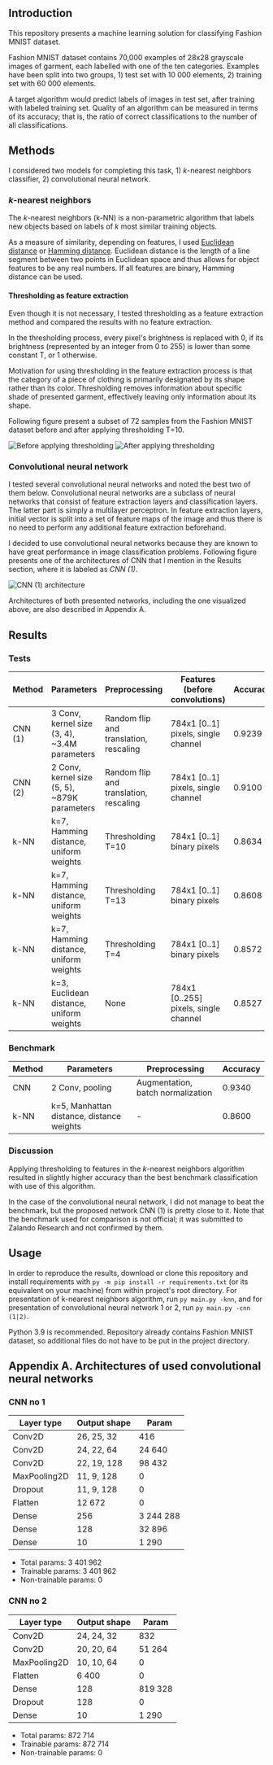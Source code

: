 ## Introduction
This repository presents a machine learning solution for classifying Fashion MNIST dataset.

Fashion MNIST dataset contains 70,000 examples of 28x28 grayscale images of garment, each labelled with one of the ten
categories. Examples have been split into two groups, 1) test set with 10 000 elements, 2) training set with 60 000
elements.

A target algorithm would predict labels of images in test set, after training with labeled training set. Quality of an
algorithm can be measured in terms of its accuracy; that is, the ratio of correct classifications to the number
of all classifications.

## Methods
I considered two models for completing this task, 1) *k*-nearest neighbors classifier, 2) convolutional neural network.

### *k*-nearest neighbors
The *k*-nearest neighbors (k-NN) is a non-parametric algorithm that labels new objects based on labels of *k* most
similar training objects.

As a measure of similarity, depending on features, I used
[Euclidean distance](https://en.wikipedia.org/wiki/Euclidean_distance) or
[Hamming distance](https://en.wikipedia.org/wiki/Hamming_distance). Euclidean distance is the length of a line segment
between two points in Euclidean space and thus allows for object features to be any  real numbers. If all features are
binary, Hamming distance can be used.

#### Thresholding as feature extraction
Even though it is not necessary, I tested thresholding as a feature extraction method and compared the results with
no feature extraction.

In the thresholding process, every pixel's brightness is replaced with 0, if its brightness (represented by an
integer from 0 to 255) is lower than some constant T, or 1 otherwise.

Motivation for using thresholding in the feature extraction process is that the category of a piece of clothing is
primarily designated by its shape rather than its color. Thresholding removes information about specific shade of
presented garment, effectively leaving only information about its shape.

Following figure present a subset of 72 samples from the Fashion MNIST dataset before and after applying thresholding
T=10.

![Before applying thresholding](thresholding_before.png "Before applying thresholding")
![After applying thresholding](thresholding_after.png "After applying thresholding")

### Convolutional neural network
I tested several convolutional neural networks and noted the best two of them below. Convolutional neural networks
are a subclass of neural networks that consist of feature extraction layers and classification layers. The latter part
is simply a multilayer perceptron. In feature extraction layers, initial vector is split into a set of feature maps
of the image and thus there is no need to perform any additional feature extraction beforehand.

I decided to use convolutional neural networks because they are known to have great performance in image classification
problems. Following figure presents one of the architectures of CNN that I mention in the Results section, where it is
labeled as *CNN (1)*.

![CNN (1) architecture](cnn_visualization.png "CNN (1) architecture")

Architectures of both presented networks, including the one visualized above, are also described in Appendix A.

## Results
### Tests
| Method		| Parameters									| Preprocessing									| Features (before convolutions)		| Accuracy
| ----			| ----											| ----											| ----									| ----
| CNN (1)		| 3 Conv, kernel size (3, 4), ~3.4M parameters	| Random flip and translation, rescaling		| 784x1 [0..1] pixels, single channel	| 0.9239
| CNN (2)		| 2 Conv, kernel size (5, 5), ~879K parameters	| Random flip and translation, rescaling		| 784x1 [0..1] pixels, single channel	| 0.9100
| k-NN			| k=7, Hamming distance, uniform weights		| Thresholding T=10								| 784x1 [0..1] binary pixels			| 0.8634
| k-NN			| k=7, Hamming distance, uniform weights		| Thresholding T=13								| 784x1 [0..1] binary pixels			| 0.8608
| k-NN			| k=7, Hamming distance, uniform weights		| Thresholding T=4								| 784x1 [0..1] binary pixels			| 0.8572
| k-NN			| k=3, Euclidean distance, uniform weights		| None											| 784x1 [0..255] pixels, single channel	| 0.8527

### Benchmark
| Method		| Parameters									| Preprocessing									| Accuracy
| ----			| ----											| ----											| ----
| CNN			| 2 Conv, pooling								| Augmentation, batch normalization				| 0.9340
| k-NN			| k=5, Manhattan distance, distance weights		| -												| 0.8600

### Discussion
Applying thresholding to features in the *k*-nearest neighbors algorithm resulted in slightly higher accuracy than the
best benchmark classification with use of this algorithm.

In the case of the convolutional neural network, I did not manage to beat the benchmark, but the proposed network
CNN (1) is pretty close to it. Note that the benchmark used for comparison is not official; it was submitted to Zalando
Research and not confirmed by them.

## Usage
In order to reproduce the results, download or clone this repository and install requirements with `py -m pip install
-r requirements.txt` (or its equivalent on your machine) from within project's root directory. For presentation of
k-nearest neighbors algorithm, run `py main.py -knn`, and for presentation of convolutional neural network 1 or 2, run
`py main.py -cnn (1|2)`.

Python 3.9 is recommended. Repository already contains Fashion MNIST dataset, so additional files do not have to be put in
the project directory.

## Appendix A. Architectures of used convolutional neural networks
### CNN no 1
Layer type      	          	| Output shape        	| Param
----							| ----					| ----
Conv2D			             	| 26, 25, 32  			| 416
Conv2D         				  	| 24, 22, 64  			| 24 640
Conv2D          			 	| 22, 19, 128 			| 98 432
MaxPooling2D					| 11, 9, 128 			| 0
Dropout      			     	| 11, 9, 128 			| 0
Flatten       			    	| 12 672       			| 0
Dense          			     	| 256         			| 3 244 288
Dense          				   	| 128         			| 32 896
Dense      				       	| 10          			| 1 290

* Total params: 3 401 962
* Trainable params: 3 401 962
* Non-trainable params: 0

### CNN no 2
Layer type      	          	| Output shape        	| Param
----							| ----					| ----
Conv2D			             	| 24, 24, 32  			| 832 
Conv2D			             	| 20, 20, 64  			| 51 264
MaxPooling2D					| 10, 10, 64 			| 0
Flatten       			    	| 6 400       			| 0
Dense          				   	| 128         			| 819 328
Dropout      			     	| 128					| 0
Dense      				       	| 10          			| 1 290

* Total params: 872 714
* Trainable params: 872 714
* Non-trainable params: 0

